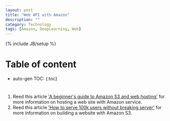 ```yaml
---
layout: post
title: "Web API with Amazon"
description: ""
category: Technology
tags: [Amazon, DeepLearning, Web]
---
```

{% include JB/setup %}
<script type="text/javascript"
 src="http://cdn.mathjax.org/mathjax/latest/MathJax.js?config=TeX-AMS-MML_HTMLorMML">
</script>
 
# Table of content
* auto-gen TOC:
{:toc}



#

1. Reed this article ['A beginner's guide to Amazon S3 and web hosting'](http://www.smalldatajournalism.com/projects/one-offs/using-amazon-s3/) for more information on hosting a web site with Amazon service.
1. Reed this article ['How to serve 100k users without breaking server'](http://blogging.alastair.is/how-i-served-100k-users-without-crashing-and-only-spent-0-32/) for more information on building a website with Amazon S3.
